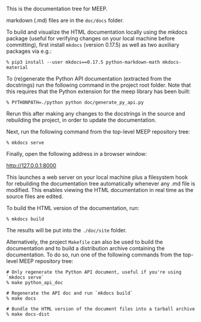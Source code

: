 This is the documentation tree for MEEP.

markdown (.md) files are in the `doc/docs` folder.

To build and visualize the HTML documentation locally using the
mkdocs package (useful for verifying changes on your local machine
before committing), first install `mkdocs` (version 0.17.5) as
well as two auxiliary packages via e.g.:

```
% pip3 install --user mkdocs==0.17.5 python-markdown-math mkdocs-material
```

To (re)generate the Python API documentation (extracted from the docstrings)
run the following command in the project root folder. Note that this requires
that the Python extension for the meep library has been built:

```
% PYTHONPATH=./python python doc/generate_py_api.py
```

Rerun this after making any changes to the docstrings in the source and
rebuilding the project, in order to update the documentation.

Next, run the following command from the top-level MEEP repository tree:

```
% mkdocs serve
```

Finally, open the following address in a browser window:

http://127.0.0.1:8000

This launches a web server on your local machine plus a filesystem hook for
rebuilding the documentation tree automatically whenever any .md file is
modified. This enables viewing the HTML documentation in real time as the
source files are edited.

To build the HTML version of the documentation, run:

```
% mkdocs build
```

The results will be put into the `./doc/site` folder.

Alternatively, the project `Makefile` can also be used to build the
documentation and to build a distribution archive containing the
documentation. To do so, run one of the following commands from the
top-level MEEP repository tree:

```
# Only regenerate the Python API document, useful if you're using `mkdocs serve`
% make python_api_doc

# Regenerate the API doc and run `mkdocs build`
% make docs

# Bundle the HTML version of the document files into a tarball archive
% make docs-dist
```
